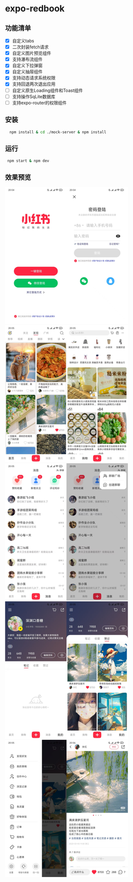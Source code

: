 # expo-redbook

## 功能清单

- [x] 自定义tabs
- [x] 二次封装fetch请求
- [x] 自定义图片预览组件
- [x] 支持瀑布流组件
- [x] 自定义下拉弹窗
- [x] 自定义抽屉组件
- [x] 支持动态请求系统权限
- [x] 支持回退两次退出应用
- [ ] 自定义原生Loading组件和Toast组件
- [ ] 支持操作SqLite数据库
- [ ] 支持expo-router的权限组件

## 安装

```bash
  npm install & cd ./mock-server & npm install
```

## 运行

```bash
 npm start & npm dev
```

## 效果预览

<img src="./docs/images/img_01.jpg" width="200px"><img src="./docs/images/img_02.jpg" width="200px"><img src="./docs/images/img_03.jpg" width="200px"><img src="./docs/images/img_04.jpg" width="200px"><img src="./docs/images/img_06.jpg" width="200px"><img src="./docs/images/img_07.jpg" width="200px"><img src="./docs/images/img_08.jpg" width="200px"><img src="./docs/images/img_09.jpg" width="200px"><img src="./docs/images/img_10.jpg" width="200px"><img src="./docs/images/img_11.jpg" width="200px">
